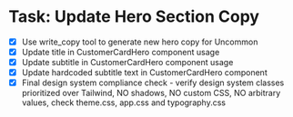# Task: Update Hero Section Copy

- [x] Use write_copy tool to generate new hero copy for Uncommon
- [x] Update title in CustomerCardHero component usage
- [x] Update subtitle in CustomerCardHero component usage  
- [x] Update hardcoded subtitle text in CustomerCardHero component
- [x] Final design system compliance check - verify design system classes prioritized over Tailwind, NO shadows, NO custom CSS, NO arbitrary values, check theme.css, app.css and typography.css